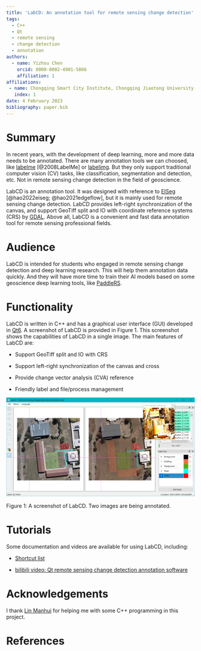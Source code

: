 ```yaml
---
title: 'LabCD: An annotation tool for remote sensing change detection'
tags:
  - C++
  - Qt
  - remote sensing
  - change detection
  - annotation
authors:
  - name: Yizhou Chen
    orcid: 0000-0002-4901-5866
    affiliation: 1
affiliations:
 - name: Chongqing Smart City Institute, Chongqing Jiaotong University, China
   index: 1
date: 4 February 2023
bibliography: paper.bib
---
```


# Summary

In recent years, with the development of deep learning, more and more data needs to be annotated. There are many annotation tools we can choosed, like [labelme](https://github.com/wkentaro/labelme) [@2008LabelMe] or [labelimg](https://github.com/heartexlabs/labelImg). But they only support traditional computer vision (CV) tasks, like classification, segmentation and detection, etc. Not in remote sensing change detection in the field of  geoscience.

LabCD is an annotation tool. It was designed with reference to [EISeg](https://github.com/PaddlePaddle/PaddleSeg/tree/release/2.7/EISeg) [@hao2022eiseg; @hao2021edgeflow], but it is mainly used for remote sensing change detection. LabCD provides left-right synchronization of the canvas, and support GeoTiff split and IO with coordinate reference systems (CRS) by [GDAL](https://gdal.org/). Above all, LabCD is a convenient and fast data annotation tool for remote sensing professional fields.

# Audience

LabCD is intended for students who engaged in remote sensing change detection and deep learning research. This will help them  annotation data quickly. And they will have more time to train their AI models based on some geoscience deep learning tools, like [PaddleRS](https://github.com/PaddlePaddle/PaddleRS).

# Functionality

LabCD is written in C++ and has a graphical user interface (GUI) developed in [Qt6](https://www.qt.io/product/qt6). A screenshot of LabCD is provided in Figure 1. This screenshot shows the capabilities of LabCD in a single image. The main features of LabCD are:

- Support GeoTiff split and IO with CRS

- Support left-right synchronization of the canvas and cross

- Provide change vector analysis (CVA) reference

- Friendly label and file/process management

![gui](images/gui.png)

Figure 1: A screenshot of LabCD. Two images are being annotated.

# Tutorials

Some documentation and videos are available for using LabCD, including:

- [Shortcut list](https://github.com/geoyee/LabCD/wiki/%E5%BF%AB%E6%8D%B7%E9%94%AE%E5%88%97%E8%A1%A8)

- [bilibili video: Qt remote sensing change detection annotation software](https://www.bilibili.com/video/BV11j411T7up?t=23.2)

# Acknowledgements

I thank [Lin Manhui](https://github.com/Bobholamovic) for helping me with some C++ programming in this project.

# References

